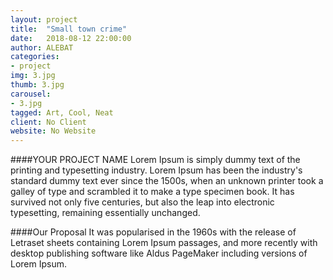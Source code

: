 ```yaml
---
layout: project
title:  "Small town crime"
date:   2018-08-12 22:00:00
author: ALEBAT
categories:
- project
img: 3.jpg
thumb: 3.jpg
carousel:
- 3.jpg
tagged: Art, Cool, Neat
client: No Client
website: No Website
---
```

####YOUR PROJECT NAME
Lorem Ipsum is simply dummy text of the printing and typesetting industry. Lorem Ipsum has been the industry's standard dummy text ever since the 1500s, when an unknown printer took a galley of type and scrambled it to make a type specimen book. It has survived not only five centuries, but also the leap into electronic typesetting, remaining essentially unchanged.

####Our Proposal
It was popularised in the 1960s with the release of Letraset sheets containing Lorem Ipsum passages, and more recently with desktop publishing software like Aldus PageMaker including versions of Lorem Ipsum.